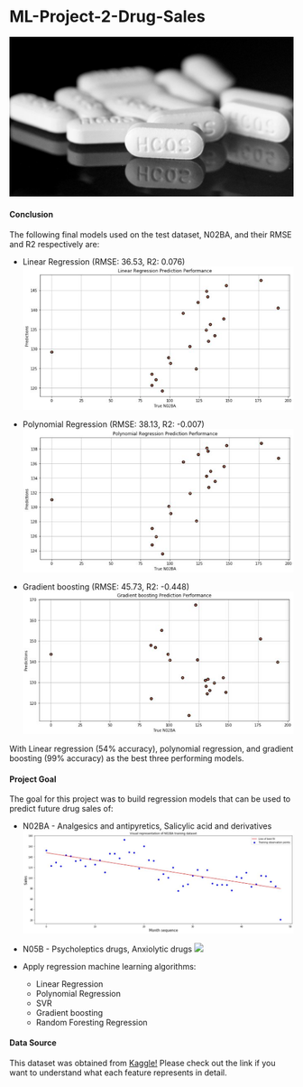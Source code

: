 # ML-Project-2-Drug-Sales

<p align="center">
  <img src="Pictures/drug.jpg">
<p align="center">


#### Conclusion

The following final models used on the test dataset, N02BA, and their RMSE and R2 respectively are:
* Linear Regression (RMSE: 36.53, R2: 0.076)
![](Pictures/lr.JPG)

* Polynomial Regression (RMSE: 38.13, R2: -0.007)
![](Pictures/po.JPG)

* Gradient boosting (RMSE: 45.73, R2: -0.448)
![](Pictures/gb.JPG)

With Linear regression (54% accuracy), polynomial regression, and gradient boosting (99% accuracy) as the best three performing models.

#### Project Goal

The goal for this project was to build regression models that can be used to predict future drug sales of:
* N02BA - Analgesics and antipyretics, Salicylic acid and derivatives
![](Pictures/BA.JPG)

* N05B - Psycholeptics drugs, Anxiolytic drugs
![](Pictures/A.JPG)

* Apply regression machine learning algorithms:
    * Linear Regression
    * Polynomial Regression
    * SVR
    * Gradient boosting
    * Random Foresting Regression

#### Data Source

This dataset was obtained from [Kaggle!](https://www.kaggle.com/milanzdravkovic/pharma-sales-data?select=salesdaily.csv) Please check out the link if you want to understand what each feature represents in detail.  
 

